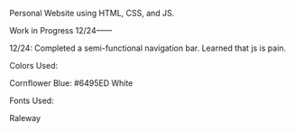 Personal Website using HTML, CSS, and JS.

Work in Progress 12/24——

12/24: Completed a semi-functional navigation bar. Learned that js is pain.

Colors Used:

Cornflower Blue: #6495ED
White

Fonts Used: 

Raleway

